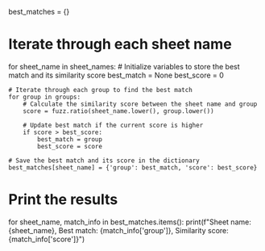 best_matches = {}

# Iterate through each sheet name
for sheet_name in sheet_names:
    # Initialize variables to store the best match and its similarity score
    best_match = None
    best_score = 0
    
    # Iterate through each group to find the best match
    for group in groups:
        # Calculate the similarity score between the sheet name and group
        score = fuzz.ratio(sheet_name.lower(), group.lower())
        
        # Update best match if the current score is higher
        if score > best_score:
            best_match = group
            best_score = score
    
    # Save the best match and its score in the dictionary
    best_matches[sheet_name] = {'group': best_match, 'score': best_score}

# Print the results
for sheet_name, match_info in best_matches.items():
    print(f"Sheet name: {sheet_name}, Best match: {match_info['group']}, Similarity score: {match_info['score']}")
